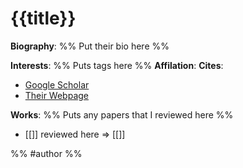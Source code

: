 # {{title}}
**Biography**: %% Put their bio here %%


**Interests**: %% Puts tags here %% 
**Affilation**: 
**Cites**:
- [Google Scholar]()
- [Their Webpage]()

**Works**:  %% Puts any papers that I reviewed here %%
- [[]] reviewed here => [[]]

%% #author %%